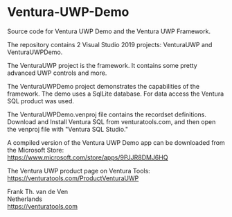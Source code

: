 # Ventura-UWP-Demo
Source code for Ventura UWP Demo and the Ventura UWP Framework.

The repository contains 2 Visual Studio 2019 projects: VenturaUWP and VenturaUWPDemo.

The VenturaUWP project is the framework. It contains some pretty advanced UWP controls and more.

The VenturaUWPDemo project demonstrates the capabilities of the framework. The demo uses a SqlLite database. For data access the Ventura SQL product was used.

The VenturaUWPDemo.venproj file contains the recordset definitions. Download and Install Ventura SQL from venturatools.com, and then open the venproj file with "Ventura SQL Studio."

A compiled version of the Ventura UWP Demo app can be downloaded from the Microsoft Store:  
https://www.microsoft.com/store/apps/9PJJR8DMJ6HQ

The Ventura UWP product page on Ventura Tools:  
https://venturatools.com/ProductVenturaUWP

Frank Th. van de Ven  
Netherlands  
https://venturatools.com
